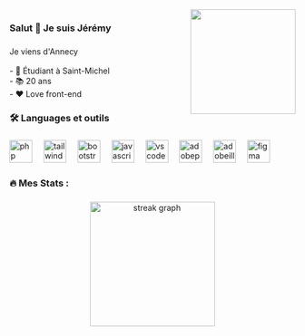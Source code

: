 <img align="right" height="185" src="https://i.pinimg.com/originals/b9/01/85/b9018579aebd5c161b0eac79ca04f17a.gif"  />

###

<h3 align="left">Salut 👋 Je suis Jérémy</h3>

###

<p align="left">Je viens d'Annecy<br><br>- 🔭 Étudiant à Saint-Michel<br>- 📚 20 ans<br>- ❤️ Love front-end</p>

###

<h3 align="left">🛠 Languages et outils</h3>

###

<div align="left">
  <img src="https://cdn.jsdelivr.net/gh/devicons/devicon/icons/php/php-plain.svg" height="40" alt="php logo"  />
  <img width="12" />
  <img src="https://cdn.jsdelivr.net/gh/devicons/devicon/icons/tailwindcss/tailwindcss-plain.svg" height="40" alt="tailwindcss logo"  />
  <img width="12" />
  <img src="https://cdn.jsdelivr.net/gh/devicons/devicon/icons/bootstrap/bootstrap-original.svg" height="40" alt="bootstrap logo"  />
  <img width="12" />
  <img src="https://cdn.jsdelivr.net/gh/devicons/devicon/icons/javascript/javascript-plain.svg" height="40" alt="javascript logo"  />
  <img width="12" />
  <img src="https://cdn.simpleicons.org/visualstudiocode/007ACC" height="40" alt="vscode logo"  />
  <img width="12" />
  <img src="https://skillicons.dev/icons?i=ps" height="40" alt="adobephotoshop logo"  />
  <img width="12" />
  <img src="https://skillicons.dev/icons?i=ai" height="40" alt="adobeillustrator logo"  />
  <img width="12" />
  <img src="https://skillicons.dev/icons?i=figma" height="40" alt="figma logo"  />
</div>

###

<h3 align="left">🔥   Mes Stats :</h3>

###

<div align="center">
  <img src="https://streak-stats.demolab.com?user=jeremy-prt&locale=fr&mode=daily&theme=omni&hide_border=false&border_radius=5&order=3" height="220" alt="streak graph"  />
</div>

###
